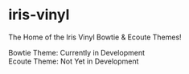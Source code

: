 iris-vinyl
==========

The Home of the Iris Vinyl Bowtie &amp; Ecoute Themes!

Bowtie Theme: Currently in Development  
Ecoute Theme: Not Yet in Development